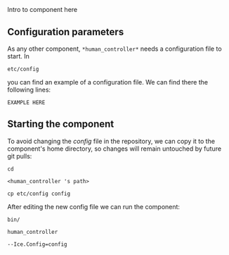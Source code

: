 ```
```
#
``` human_controller
```
Intro to component here


## Configuration parameters
As any other component,
``` *human_controller* ```
needs a configuration file to start. In

    etc/config

you can find an example of a configuration file. We can find there the following lines:

    EXAMPLE HERE

    
## Starting the component
To avoid changing the *config* file in the repository, we can copy it to the component's home directory, so changes will remain untouched by future git pulls:

    cd

``` <human_controller 's path> ```

    cp etc/config config
    
After editing the new config file we can run the component:

    bin/

```human_controller ```

    --Ice.Config=config
